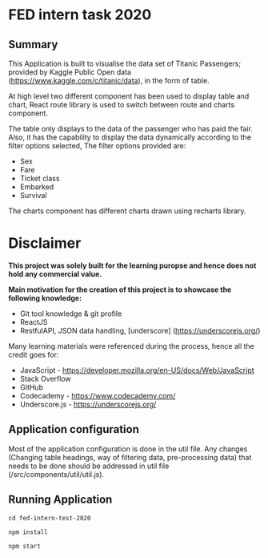 # FED intern task 2020

## Summary

This Application is built to visualise the data set of Titanic Passengers; provided by Kaggle Public Open data (https://www.kaggle.com/c/titanic/data), in the form of table.

At high level two different component has been used to display table and chart, React route library is used to switch between route and charts component.

The table only displays to the data of the passenger who has paid the fair. Also, it has the capability to display the data dynamically according to the filter options selected, The filter options provided are:

  - Sex
  - Fare
  - Ticket class
  - Embarked
  - Survival

The charts component has different charts drawn using recharts library.

# Disclaimer
**This project was solely built for the learning puropse and hence does not hold any commercial value.**

**Main motivation for the creation of this project is to showcase the following knowledge:**

  - Git tool knowledge & git profile
  - ReactJS
  - RestfulAPI, JSON data handling, [underscore] (https://underscorejs.org/)

Many learning materials were referenced during the process, hence all the credit goes for:
- JavaScript - https://developer.mozilla.org/en-US/docs/Web/JavaScript
- Stack Overflow
- GitHub
- Codecademy - https://www.codecademy.com/
- Underscore.js - https://underscorejs.org/

## Application configuration

Most of the application configuration is done in the util file. Any changes (Changing table headings, way of filtering data, pre-processing data) that needs to be done should be addressed in util file (/src/components/util/util.js).

## Running Application

```
cd fed-intern-test-2020

npm install

npm start
```
